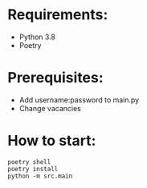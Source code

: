 # Requirements:
- Python 3.8
- Poetry

# Prerequisites:
- Add username:password to main.py
- Change vacancies

# How to start:
```
poetry shell
poetry install
python -m src.main
```